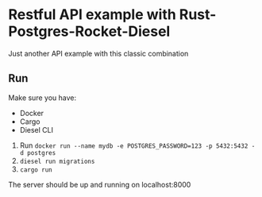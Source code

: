 # Restful API example with Rust-Postgres-Rocket-Diesel
Just another API example with this classic combination

## Run
Make sure you have:
* Docker
* Cargo
* Diesel CLI

1. Run `docker run --name mydb -e POSTGRES_PASSWORD=123 -p 5432:5432 -d postgres`
2. `diesel run migrations` 
3. `cargo run` 

The server should be up and running on localhost:8000 